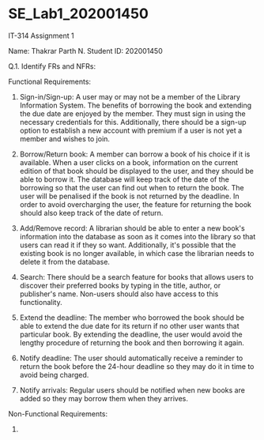 # SE_Lab1_202001450

IT-314 Assignment 1

Name: Thakrar Parth N.
Student ID: 202001450

Q.1. Identify FRs and NFRs:

Functional Requirements:

1) Sign-in/Sign-up: A user may or may not be a member of the Library Information System. The benefits of borrowing the book and extending the due date are enjoyed by the member. They must sign in using the necessary credentials for this. Additionally, there should be a sign-up option to establish a new account with premium if a user is not yet a member and wishes to join.

2) Borrow/Return book: A member can borrow a book of his choice if it is available. When a user clicks on a book, information on the current edition of that book should be displayed to the user, and they should be able to borrow it. The database will keep track of the date of the borrowing so that the user can find out when to return the book. The user will be penalised if the book is not returned by the deadline. In order to avoid overcharging the user, the feature for returning the book should also keep track of the date of return.

3) Add/Remove record: A librarian should be able to enter a new book's information into the database as soon as it comes into the library so that users can read it if they so want. Additionally, it's possible that the existing book is no longer available, in which case the librarian needs to delete it from the database.

4) Search: There should be a search feature for books that allows users to discover their preferred books by typing in the title, author, or publisher's name. Non-users should also have access to this functionality.

5) Extend the deadline: The member who borrowed the book should be able to extend the due date for its return if no other user wants that particular book. By extending the deadline, the user would avoid the lengthy procedure of returning the book and then borrowing it again.

6) Notify deadline: The user should automatically receive a reminder to return the book before the 24-hour deadline so they may do it in time to avoid being charged.

7) Notify arrivals: Regular users should be notified when new books are added so they may borrow them when they arrives.

Non-Functional Requirements:

1) 

